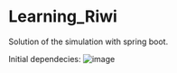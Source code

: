 # Learning_Riwi
Solution of the simulation with spring boot.

Initial dependecies:
![image](https://github.com/AntonyMRuiz/Learning_Riwi/assets/147773928/57bff82d-8914-406e-896c-d5f4a67d427b)
